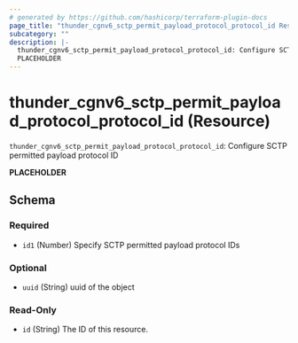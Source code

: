```yaml
---
# generated by https://github.com/hashicorp/terraform-plugin-docs
page_title: "thunder_cgnv6_sctp_permit_payload_protocol_protocol_id Resource - terraform-provider-thunder"
subcategory: ""
description: |-
  thunder_cgnv6_sctp_permit_payload_protocol_protocol_id: Configure SCTP permitted payload protocol ID
  PLACEHOLDER
---
```


# thunder_cgnv6_sctp_permit_payload_protocol_protocol_id (Resource)

`thunder_cgnv6_sctp_permit_payload_protocol_protocol_id`: Configure SCTP permitted payload protocol ID

__PLACEHOLDER__



<!-- schema generated by tfplugindocs -->
## Schema

### Required

- `id1` (Number) Specify SCTP permitted payload protocol IDs

### Optional

- `uuid` (String) uuid of the object

### Read-Only

- `id` (String) The ID of this resource.


